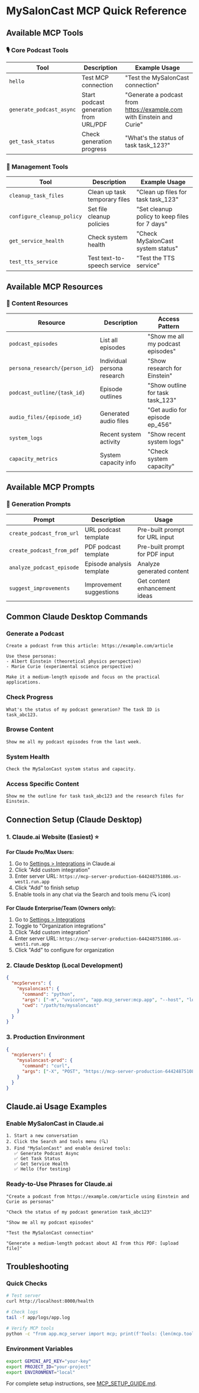 # MySalonCast MCP Quick Reference

## Available MCP Tools

### 🎙️ Core Podcast Tools

| Tool | Description | Example Usage |
|------|-------------|---------------|
| `hello` | Test MCP connection | "Test the MySalonCast connection" |
| `generate_podcast_async` | Start podcast generation from URL/PDF | "Generate a podcast from https://example.com with Einstein and Curie" |
| `get_task_status` | Check generation progress | "What's the status of task task_123?" |

### 🧹 Management Tools

| Tool | Description | Example Usage |
|------|-------------|---------------|
| `cleanup_task_files` | Clean up task temporary files | "Clean up files for task task_123" |
| `configure_cleanup_policy` | Set file cleanup policies | "Set cleanup policy to keep files for 7 days" |
| `get_service_health` | Check system health | "Check MySalonCast system status" |
| `test_tts_service` | Test text-to-speech service | "Test the TTS service" |

## Available MCP Resources

### 📁 Content Resources

| Resource | Description | Access Pattern |
|----------|-------------|----------------|
| `podcast_episodes` | List all episodes | "Show me all my podcast episodes" |
| `persona_research/{person_id}` | Individual persona research | "Show research for Einstein" |
| `podcast_outline/{task_id}` | Episode outlines | "Show outline for task task_123" |
| `audio_files/{episode_id}` | Generated audio files | "Get audio for episode ep_456" |
| `system_logs` | Recent system activity | "Show recent system logs" |
| `capacity_metrics` | System capacity info | "Check system capacity" |

## Available MCP Prompts

### 📝 Generation Prompts

| Prompt | Description | Usage |
|--------|-------------|-------|
| `create_podcast_from_url` | URL podcast template | Pre-built prompt for URL input |
| `create_podcast_from_pdf` | PDF podcast template | Pre-built prompt for PDF input |
| `analyze_podcast_episode` | Episode analysis template | Analyze generated content |
| `suggest_improvements` | Improvement suggestions | Get content enhancement ideas |

## Common Claude Desktop Commands

### Generate a Podcast
```
Create a podcast from this article: https://example.com/article

Use these personas:
- Albert Einstein (theoretical physics perspective)
- Marie Curie (experimental science perspective)

Make it a medium-length episode and focus on the practical applications.
```

### Check Progress
```
What's the status of my podcast generation? The task ID is task_abc123.
```

### Browse Content
```
Show me all my podcast episodes from the last week.
```

### System Health
```
Check the MySalonCast system status and capacity.
```

### Access Specific Content
```
Show me the outline for task task_abc123 and the research files for Einstein.
```

## Connection Setup (Claude Desktop)

### 1. Claude.ai Website (Easiest) ⭐

**For Claude Pro/Max Users:**
1. Go to [Settings > Integrations](https://claude.ai/settings/integrations) in Claude.ai
2. Click "Add custom integration"
3. Enter server URL: `https://mcp-server-production-644248751086.us-west1.run.app`
4. Click "Add" to finish setup
5. Enable tools in any chat via the Search and tools menu (🔍 icon)

**For Claude Enterprise/Team (Owners only):**
1. Go to [Settings > Integrations](https://claude.ai/settings/integrations)
2. Toggle to "Organization integrations"
3. Click "Add custom integration"
4. Enter server URL: `https://mcp-server-production-644248751086.us-west1.run.app`
5. Click "Add" to configure for organization

### 2. Claude Desktop (Local Development)

```json
{
  "mcpServers": {
    "mysaloncast": {
      "command": "python",
      "args": ["-m", "uvicorn", "app.mcp_server:mcp.app", "--host", "localhost", "--port", "8000"],
      "cwd": "/path/to/mysaloncast"
    }
  }
}
```

### 3. Production Environment

```json
{
  "mcpServers": {
    "mysaloncast-prod": {
      "command": "curl",
      "args": ["-X", "POST", "https://mcp-server-production-644248751086.us-west1.run.app/mcp"]
    }
  }
}
```

## Claude.ai Usage Examples

### Enable MySalonCast in Claude.ai
```
1. Start a new conversation
2. Click the Search and tools menu (🔍)
3. Find "MySalonCast" and enable desired tools:
   ✅ Generate Podcast Async
   ✅ Get Task Status  
   ✅ Get Service Health
   ✅ Hello (for testing)
```

### Ready-to-Use Phrases for Claude.ai
```
"Create a podcast from https://example.com/article using Einstein and Curie as personas"

"Check the status of my podcast generation task_abc123"

"Show me all my podcast episodes"

"Test the MySalonCast connection"

"Generate a medium-length podcast about AI from this PDF: [upload file]"
```

## Troubleshooting

### Quick Checks
```bash
# Test server
curl http://localhost:8000/health

# Check logs
tail -f app/logs/app.log

# Verify MCP tools
python -c "from app.mcp_server import mcp; print(f'Tools: {len(mcp.tools)}')"
```

### Environment Variables
```bash
export GEMINI_API_KEY="your-key"
export PROJECT_ID="your-project"
export ENVIRONMENT="local"
```

For complete setup instructions, see [MCP_SETUP_GUIDE.md](./MCP_SETUP_GUIDE.md).
